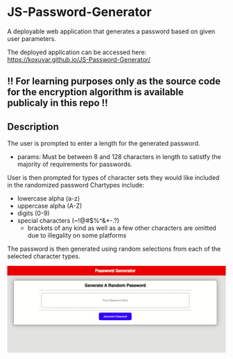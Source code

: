 # JS-Password-Generator
A deployable web application that generates a password based on given user parameters. 

The deployed application can be accessed here:
https://koxuvar.github.io/JS-Password-Generator/

## !! For learning purposes only as the source code for the encryption algorithm is available publicaly in this repo !!

## Description

The user is prompted to enter a length for the generated password. 
  * params: Must be between 8 and 128 characters in length to satistfy the majority of requirements for passwords.

User is then prompted for types of character sets they would like included in the randomized password
Chartypes include:
  - lowercase alpha (a-z)
  - uppercase alpha (A-Z)
  - digits          (0-9)
  - special characters (~!@#$%^&*-.?)
    - brackets of any kind as well as a few other characters are omitted due to illegality on some platforms

The password is then generated using random selections from each of the selected character types.

![screenshot](/Assets/Images/screenshot.png)
